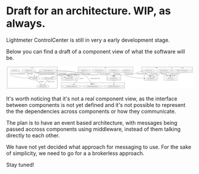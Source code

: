 <!--
SPDX-FileCopyrightText: 2020,  Lightmeter <hello@lightmeter.io>
SPDX-License-Identifier: AGPL-3.0-or-later
-->

# Draft for an architecture. WIP, as always.

Lightmeter ControlCenter is still in very a early development stage.

Below you can find a draft of a component view of what the software will be.

<img src="docs/components.svg"/>

It's worth noticing that it's not a real component view, as the interface between components is not yet
defined and it's not possible to represent the the dependencies across components or how they communicate.

The plan is to have an event based architecture, with messages being passed accross components using middleware,
instead of them talking directly to each other.

We have not yet decided what approach for messaging to use. For the sake of simplicity, we need to go for a a brokerless
approach.

Stay tuned!
